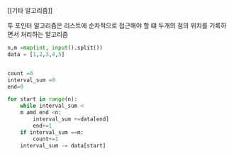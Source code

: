 [[기타 알고리즘]]

투 포인터 알고리즘은 리스트에 순차적으로 접근해야 할 떄 두개의 점의 위치를 기록하면서 처리하는 알고리즘


```py
n,m =map(int, input().split())
data = [1,2,3,4,5]


count =0
interval_sum =0
end=0

for start in range(n):
	while interval_sum < 
	m amd end <n:
		interval_sum +=data[end]
		end+=1
	if interval_sum ==m:
		count+=1
	interval_sum -= data[start]
```